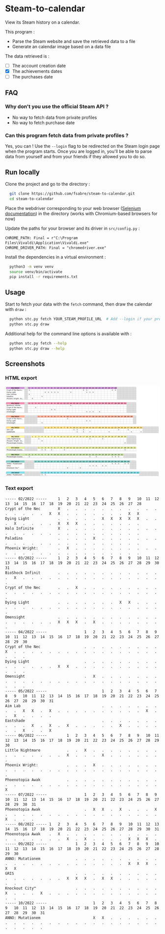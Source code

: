 # Steam-to-calendar

View its Steam history on a calendar.

This program :

- Parse the Steam website and save the retrieved data to a file
- Generate an calendar image based on a data file

The data retrieved is :

- [ ] The account creation date
- [X] The achievements dates
- [ ] The purchases date

## FAQ

### Why don't you use the official Steam API ?

- No way to fetch data from private profiles
- No way to fetch purchase date

### Can this program fetch data from private profiles ?

Yes, you can ! Use the `--login` flag to be redirected on the Steam login page when the program starts. Once you are
logged in, you'll be able to parse data from yourself and from your friends if they allowed you to do so.

## Run locally

Clone the project and go to the directory :

```bash
  git clone https://github.com/fsabre/steam-to-calendar.git
  cd steam-to-calendar
```

Place the webdriver corresponding to your web
browser ([Selenium documentation](https://www.selenium.dev/documentation/webdriver/getting_started/install_drivers/))
in the directory (works with Chromium-based browsers for now)

Update the paths for your browser and its driver in `src/config.py` :

```python3
CHROME_PATH: Final = r"C:\Program Files\Vivaldi\Application\Vivaldi.exe"
CHROME_DRIVER_PATH: Final = "chromedriver.exe"
```

Install the dependencies in a virtual environment :

```bash
  python3 -m venv venv
  source venv/bin/activate
  pip install -r requirements.txt
```

## Usage

Start to fetch your data with the `fetch` command, then draw the calendar with `draw` :

```bash
  python stc.py fetch YOUR_STEAM_PROFILE_URL  # Add --login if your profile is private
  python stc.py draw
```

Additional help for the command line options is available with :

```bash
  python stc.py fetch --help
  python stc.py draw --help
```

## Screenshots

### HTML export

![Example of HTML export](./img/html-export-example.png "Example of HTML export")

### Text export

```text
----- 02/2022 -----     1   2   3   4   5   6   7   8   9   10  11  12  13  14  15  16  17  18  19  20  21  22  23  24  25  26  27  28                       
Crypt of the Nec        X   .   .   .   .   .   .   .   .   .   .   .   .   .   .   .   .   X   X   .   .   .   .   .   .   .   X   X                        
Dying Light             .   .   .   .   .   X   X   X   X   X   .   .   .   X   .   .   .   .   X   X   X   .   .   .   .   .   .   .                        
Halo Infinite           X   .   .   .   .   .   .   .   .   .   .   .   .   .   .   .   .   .   .   .   .   .   .   .   .   .   .   .                        
Paladins                .   .   .   .   X   .   .   .   .   .   .   .   .   .   .   .   .   .   .   .   .   .   .   .   .   .   .   .                        
Phoenix Wright:         .   X   .   .   .   .   .   .   .   .   .   .   .   .   .   .   .   .   .   .   .   .   .   .   .   .   .   .                        
----- 03/2022 -----     1   2   3   4   5   6   7   8   9   10  11  12  13  14  15  16  17  18  19  20  21  22  23  24  25  26  27  28  29  30  31           
BioShock Infinit        .   .   .   .   .   .   .   .   .   .   .   .   .   X   .   .   .   .   .   .   .   .   .   .   .   .   .   .   .   .   .            
Crypt of the Nec        .   .   X   .   .   .   .   .   .   .   .   .   .   .   .   .   .   .   .   .   .   .   .   .   .   .   .   .   .   .   .            
Dying Light             .   .   .   .   .   .   .   X   X   .   .   .   .   .   .   .   .   .   .   .   .   .   .   .   .   .   .   .   .   .   .            
Omensight               .   .   .   .   .   .   .   .   .   .   .   .   .   .   .   .   .   .   X   X   X   .   X   .   .   .   .   .   .   .   .            
----- 04/2022 -----                 1   2   3   4   5   6   7   8   9   10  11  12  13  14  15  16  17  18  19  20  21  22  23  24  25  26  27  28  29  30   
Crypt of the Nec                    .   .   .   .   .   .   .   .   .   X   .   .   .   .   .   .   .   .   .   .   .   .   .   .   .   .   .   .   .   .    
Dying Light                         .   .   .   .   .   .   .   .   .   .   .   .   .   .   .   X   X   .   .   .   .   .   .   .   .   .   .   .   .   .    
Omensight                           .   X   .   .   .   .   .   .   .   .   .   .   .   .   .   .   .   .   .   .   .   .   .   .   .   .   .   .   .   .    
----- 05/2022 -----                         1   2   3   4   5   6   7   8   9   10  11  12  13  14  15  16  17  18  19  20  21  22  23  24  25  26  27  28  29  30  31                   
Aim Lab                                     .   .   .   .   .   .   .   .   .   X   X   .   X   .   .   .   .   .   .   .   .   .   .   X   .   .   X   .   .   .   .                    
Eastshade                                   .   .   .   .   .   .   .   .   .   .   X   .   X   .   X   .   .   .   .   .   X   .   .   .   .   .   .   X   .   .   X                    
----- 06/2022 -----         1   2   3   4   5   6   7   8   9   10  11  12  13  14  15  16  17  18  19  20  21  22  23  24  25  26  27  28  29  30           
Little Nightmare            .   .   X   .   .   .   .   .   .   .   .   .   .   .   .   .   .   .   X   .   .   .   X   .   .   .   .   .   .   .            
Phoenix Wright:             .   .   .   X   .   .   .   .   .   .   .   .   .   .   .   .   .   .   .   .   .   .   .   .   .   .   .   .   .   .            
Phoenotopia Awak            .   .   .   .   .   .   .   .   .   .   .   .   .   .   .   .   .   .   .   .   .   .   .   .   .   .   .   .   .   X            
----- 07/2022 -----                 1   2   3   4   5   6   7   8   9   10  11  12  13  14  15  16  17  18  19  20  21  22  23  24  25  26  27  28  29  30  31
Phoenotopia Awak                    .   X   X   .   X   .   .   .   X   .   .   .   .   .   .   .   .   .   .   .   .   .   .   .   .   .   .   X   .   .   .
----- 08/2022 ----- 1   2   3   4   5   6   7   8   9   10  11  12  13  14  15  16  17  18  19  20  21  22  23  24  25  26  27  28  29  30  31               
Phoenotopia Awak    .   X   .   .   .   .   .   .   .   .   .   .   .   .   .   .   .   .   .   .   X   .   X   .   .   .   .   X   X   X   .                
----- 09/2022 -----             1   2   3   4   5   6   7   8   9   10  11  12  13  14  15  16  17  18  19  20  21  22  23  24  25  26  27  28  29  30       
ANNO: Mutationem                .   .   .   .   .   .   .   .   .   .   .   .   .   .   .   .   .   .   .   .   .   .   .   .   X   X   X   .   X   X        
GRIS                            .   .   .   .   .   .   .   .   .   .   .   .   .   .   .   .   .   X   X   X   .   X   X   .   .   .   .   .   .   .        
Knockout City™                  .   .   .   .   .   .   .   .   .   .   X   .   .   .   X   .   .   .   .   .   .   .   .   .   .   .   .   .   .   .        
----- 10/2022 -----                     1   2   3   4   5   6   7   8   9   10  11  12  13  14  15  16  17  18  19  20  21  22  23  24  25  26  27  28  29  30  31                       
ANNO: Mutationem                        X   X   .   .   .   .   .   .   .   .   .   .   .   .   .   .   .   .   .   .   .   .   .   .   .   .   .   .   .   .   .          
```
